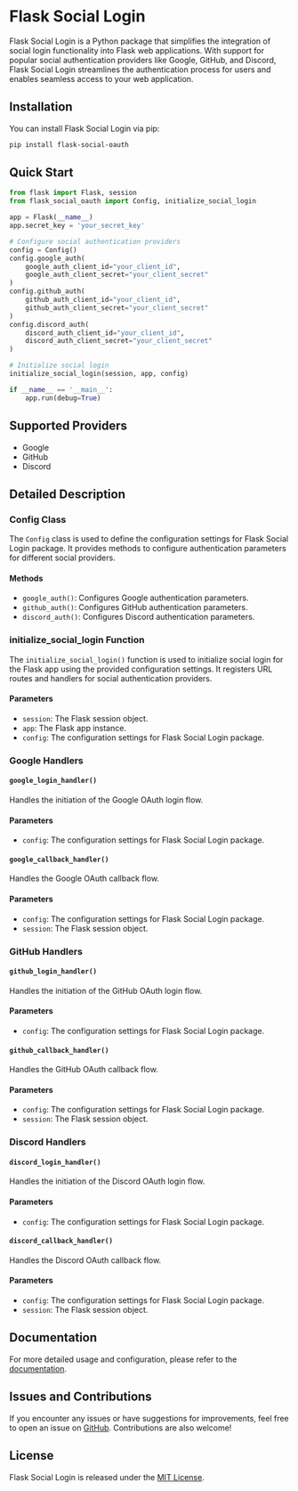 # Flask Social Login

Flask Social Login is a Python package that simplifies the integration of social login functionality into Flask web applications. With support for popular social authentication providers like Google, GitHub, and Discord, Flask Social Login streamlines the authentication process for users and enables seamless access to your web application.

## Installation

You can install Flask Social Login via pip:

```bash
pip install flask-social-oauth
```

## Quick Start

```python
from flask import Flask, session
from flask_social_oauth import Config, initialize_social_login

app = Flask(__name__)
app.secret_key = 'your_secret_key'

# Configure social authentication providers
config = Config()
config.google_auth(
    google_auth_client_id="your_client_id",
    google_auth_client_secret="your_client_secret"
)
config.github_auth(
    github_auth_client_id="your_client_id",
    github_auth_client_secret="your_client_secret"
)
config.discord_auth(
    discord_auth_client_id="your_client_id",
    discord_auth_client_secret="your_client_secret"
)

# Initialize social login
initialize_social_login(session, app, config)

if __name__ == '__main__':
    app.run(debug=True)
```

## Supported Providers

- Google
- GitHub
- Discord

## Detailed Description

### Config Class

The `Config` class is used to define the configuration settings for Flask Social Login package. It provides methods to configure authentication parameters for different social providers.

#### Methods

- `google_auth()`: Configures Google authentication parameters.
- `github_auth()`: Configures GitHub authentication parameters.
- `discord_auth()`: Configures Discord authentication parameters.

### initialize_social_login Function

The `initialize_social_login()` function is used to initialize social login for the Flask app using the provided configuration settings. It registers URL routes and handlers for social authentication providers.

#### Parameters

- `session`: The Flask session object.
- `app`: The Flask app instance.
- `config`: The configuration settings for Flask Social Login package.

### Google Handlers

#### `google_login_handler()`

Handles the initiation of the Google OAuth login flow.

#### Parameters

- `config`: The configuration settings for Flask Social Login package.

#### `google_callback_handler()`

Handles the Google OAuth callback flow.

#### Parameters

- `config`: The configuration settings for Flask Social Login package.
- `session`: The Flask session object.

### GitHub Handlers

#### `github_login_handler()`

Handles the initiation of the GitHub OAuth login flow.

#### Parameters

- `config`: The configuration settings for Flask Social Login package.

#### `github_callback_handler()`

Handles the GitHub OAuth callback flow.

#### Parameters

- `config`: The configuration settings for Flask Social Login package.
- `session`: The Flask session object.

### Discord Handlers

#### `discord_login_handler()`

Handles the initiation of the Discord OAuth login flow.

#### Parameters

- `config`: The configuration settings for Flask Social Login package.

#### `discord_callback_handler()`

Handles the Discord OAuth callback flow.

#### Parameters

- `config`: The configuration settings for Flask Social Login package.
- `session`: The Flask session object.

## Documentation

For more detailed usage and configuration, please refer to the [documentation](https://docs.om-mishra.com/flask-social-auth).

## Issues and Contributions

If you encounter any issues or have suggestions for improvements, feel free to open an issue on [GitHub](https://github.com/om-mishra7/flask-social-auth/issues). Contributions are also welcome!

## License

Flask Social Login is released under the [MIT License](https://github.com/om-mishra7/flask-social-auth/blob/main/LICENSE).
